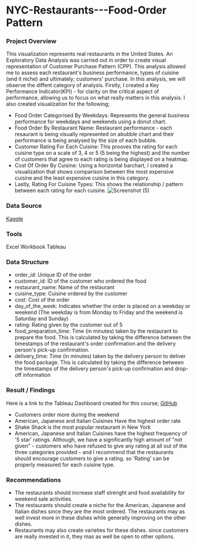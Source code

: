 # NYC-Restaurants---Food-Order Pattern
### Project Overview
This visualization represents real restaurants in the United States. An Exploratory Data Analysis was carried out in order to create visual representation of Customer Purchase Pattern (CPP). This analysis allowed me to assess each restaurant's business performance, types of cuisine (and it niche) and ultimately; customers' purchase. In this analysis, we will observe the diffent category of analysis. Firstly, I created a Key Performance Indicator(KPI) - for clarity on the critical aspect of performance, allowing us to focus on what really matters in this analysis. I also created visualization for the following;
- Food Order Categorised By Weekdays: Represents the general business performance for weekdays and weekends using a donut chart.
- Food Order By Restaurant Name: Restaurant performance - each resaurant is being visually represented on abubble chart and their performance is being analysed by the size of each bubble.
- Customer Rating For Each Cuisine: This prooves the rating for each cuisine type on a scale of 3, 4 or 5 (5 being the highest) and the number of customers that agree to each rating is being displayed on a heatmap.
- Cost Of Order By Cuisine: Using a horizontal barchart, I created a visualization that shows comparison between the most expensive cuisine and the least expensive cuisine in this category.
- Lastly, Rating For Cuisine Types: This shows the relationship / pattern between each rating for each cuisine.
![Screenshot (5)](https://github.com/NURATBASHIRU/NYC-Restaurants---Food-Order-Pattern/assets/167202411/d8e2050b-4895-4b81-b4a7-8d9bb9738786)

### Data Source
[Kaggle](https://www.kaggle.com/datasets/ahsan81/food-ordering-and-delivery-app-dataset)

### Tools
Excel Workbook
Tableau

### Data Structure
- order_id: Unique ID of the order
- customer_id: ID of the customer who ordered the food
- restaurant_name: Name of the restaurant
- cuisine_type: Cuisine ordered by the customer
- cost: Cost of the order
- day_of_the_week: Indicates whether the order is placed on a weekday or weekend (The weekday is from Monday to Friday and the weekend is Saturday and Sunday)
- rating: Rating given by the customer out of 5
- food_preparation_time: Time (in minutes) taken by the restaurant to prepare the food. This is calculated by taking the difference between the timestamps of the restaurant's order confirmation and the delivery person's pick-up confirmation.
- delivery_time: Time (in minutes) taken by the delivery person to deliver the food package. This is calculated by taking the difference between the timestamps of the delivery person's pick-up confirmation and drop-off information
### Result / Findings
Here is a link to the Tableau Dashboard created for this course; [GitHub](https://public.tableau.com/views/RESTAURANTDATAANALYSIS/Dashboard2?:language=en-US&:sid=&:redirect=auth&:display_count=n&:origin=viz_share_link)
- Customers order more during the weekend
- American, Japanese and Italian Cuisines Have the highest order rate
- Shake Shack is the most popular restaurant in New York
- American, Japanese and Italian Cuisines have the highest frequency of '5 star' ratings. Although, we have a significantly high amount of "not given" - customers who have refused to give any rating at all out of the three categories provided - and I recommend that the restaurants should encourage customers to give a rating. so 'Rating' can be properly measured for each cuisine type.

### Recommendations
- The restaurants should increase staff strenght and food availability for weekend sale activities.
- The restaurants should create a niche for the American, Japanese and Italian dishes since they are the most ordered. The restaurants may as well invest more in these dishes while generally improving on the other dishes.
- Restaurants may also create varieties for these dishes. since customers are really invested in it, they mas as well be open to other options.
